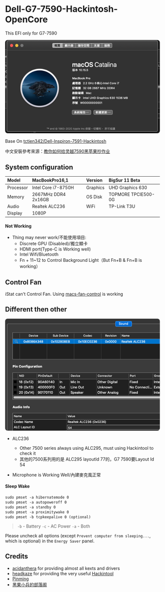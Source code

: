 # Dell-G7-7590-Hackintosh-OpenCore
This EFI only for G7-7590

<p>
	<img style="border-radius: 8px" src="image/System.png">
</p>

Base On [tctien342/Dell-Inspiron-7591-Hackintosh](https://github.com/tctien342/Dell-Inspiron-7591-Hackintosh/)

中文安裝參考來源：[教你如何给灵越7590黑苹果抄作业](https://zhuanlan.zhihu.com/p/117680791)

## System configuration

| Model     | MacBookPro16,1      | Version        | BigSur 11 Beta      |
| :-------- | :------------------ | :------------- | :------------------ |
| Processor | Intel Core i7-8750H | Graphics       | UHD Graphics 630    |
| Memory    | 2667MHz DDR4 2x16GB | OS Disk        | TOPMORE TPCIE500-0G |
| Audio     | Realtek ALC236      | WiFi           | TP-Link T3U         |
| Display   | 1080P               |                |                     |

#### Not Working

- Thing may never work/不能使用項目:
    - Discrete GPU (Disabled)/獨立顯卡
    - HDMI port(Type-C is Working well)
    - Intel Wifi/Bluetooth
    - Fn + 11~12 to Control Background Light（But Fn+B & Fn+B is working）

## Control Fan

iStat can't Control Fan. Using [macs-fan-control](https://crystalidea.com/macs-fan-control) is working

## Different then other

<p>
	<img style="border-radius: 8px" src="image/Hackintool.png">
</p>

- ALC236
    - Other 7500 series always using ALC295, must using Hackintool to check it
    - 其他的7500系列用的是 ALC295 layoutId 77的，G7 7590要Layout Id 54

- Microphone is Working Well/內建麥克風正常

#### Sleep Wake

```shell
sudo pmset -a hibernatemode 0
sudo pmset -a autopoweroff 0
sudo pmset -a standby 0
sudo pmset -a proximitywake 0
sudo pmset -b tcpkeepalive 0 (optional)
```

> `-b` - Battery `-c` - AC Power `-a` - Both

Please uncheck all options (except `Prevent computer from sleeping...`, which is optional) in the `Energy Saver` panel.


## Credits

- [acidanthera](https://github.com/acidanthera) for providing almost all kexts and drivers
- [headkaze](https://github.com/headkaze) for providing the very useful [Hackintool](https://www.tonymacx86.com/threads/release-hackintool-v2-8-6.254559/)
- [Pinming](https://github.com/Pinming/Dell-Inspiron-7590-Hackintosh-Opencore)
- [黑果小兵的部落阁](https://blog.daliansky.net/)
